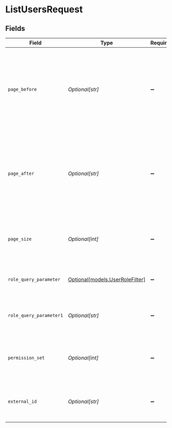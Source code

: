 # ListUsersRequest


## Fields

| Field                                                                                                                                                                                                                                                                                                               | Type                                                                                                                                                                                                                                                                                                                | Required                                                                                                                                                                                                                                                                                                            | Description                                                                                                                                                                                                                                                                                                         | Example                                                                                                                                                                                                                                                                                                             |
| ------------------------------------------------------------------------------------------------------------------------------------------------------------------------------------------------------------------------------------------------------------------------------------------------------------------- | ------------------------------------------------------------------------------------------------------------------------------------------------------------------------------------------------------------------------------------------------------------------------------------------------------------------- | ------------------------------------------------------------------------------------------------------------------------------------------------------------------------------------------------------------------------------------------------------------------------------------------------------------------- | ------------------------------------------------------------------------------------------------------------------------------------------------------------------------------------------------------------------------------------------------------------------------------------------------------------------- | ------------------------------------------------------------------------------------------------------------------------------------------------------------------------------------------------------------------------------------------------------------------------------------------------------------------- |
| `page_before`                                                                                                                                                                                                                                                                                                       | *Optional[str]*                                                                                                                                                                                                                                                                                                     | :heavy_minus_sign:                                                                                                                                                                                                                                                                                                  | A [pagination cursor](/documentation/api-basics/pagination/paginating-through-lists-using-cursor-pagination) that tells the endpoint which page to start on. It should be a `meta.before_cursor` value from a previous request. Note: `page[before]` and `page[after]` can't be used together in the same request.<br/> |                                                                                                                                                                                                                                                                                                                     |
| `page_after`                                                                                                                                                                                                                                                                                                        | *Optional[str]*                                                                                                                                                                                                                                                                                                     | :heavy_minus_sign:                                                                                                                                                                                                                                                                                                  | A [pagination cursor](/documentation/api-basics/pagination/paginating-through-lists-using-cursor-pagination) that tells the endpoint which page to start on. It should be a `meta.after_cursor` value from a previous request. Note: `page[before]` and `page[after]` can't be used together in the same request.<br/> |                                                                                                                                                                                                                                                                                                                     |
| `page_size`                                                                                                                                                                                                                                                                                                         | *Optional[int]*                                                                                                                                                                                                                                                                                                     | :heavy_minus_sign:                                                                                                                                                                                                                                                                                                  | Specifies how many records should be returned in the response. You can specify up to 100 records per page.<br/>                                                                                                                                                                                                     |                                                                                                                                                                                                                                                                                                                     |
| `role_query_parameter`                                                                                                                                                                                                                                                                                              | [Optional[models.UserRoleFilter]](../models/userrolefilter.md)                                                                                                                                                                                                                                                      | :heavy_minus_sign:                                                                                                                                                                                                                                                                                                  | Filters the results by role. Possible values are "end-user", "agent", or "admin"<br/>                                                                                                                                                                                                                               | agent                                                                                                                                                                                                                                                                                                               |
| `role_query_parameter1`                                                                                                                                                                                                                                                                                             | *Optional[str]*                                                                                                                                                                                                                                                                                                     | :heavy_minus_sign:                                                                                                                                                                                                                                                                                                  | Filters the results by more than one role using the format `role[]={role}&role[]={role}`<br/>                                                                                                                                                                                                                       | agent                                                                                                                                                                                                                                                                                                               |
| `permission_set`                                                                                                                                                                                                                                                                                                    | *Optional[int]*                                                                                                                                                                                                                                                                                                     | :heavy_minus_sign:                                                                                                                                                                                                                                                                                                  | For custom roles which is available on the Enterprise plan and above. You can only filter by one role ID per request                                                                                                                                                                                                | 123                                                                                                                                                                                                                                                                                                                 |
| `external_id`                                                                                                                                                                                                                                                                                                       | *Optional[str]*                                                                                                                                                                                                                                                                                                     | :heavy_minus_sign:                                                                                                                                                                                                                                                                                                  | List users by external id. External id has to be unique for each user under the same account.                                                                                                                                                                                                                       | abc                                                                                                                                                                                                                                                                                                                 |